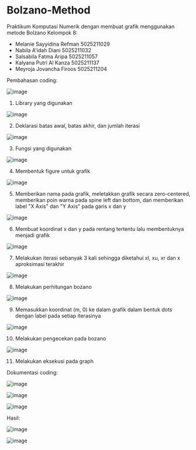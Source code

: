 # Bolzano-Method

Praktikum Komputasi Numerik dengan membuat grafik menggunakan metode Bolzano
Kelompok 8:
- Melanie Sayyidina Refman              5025211029
- Nabila A'idah Diani                   5025211032
- Salsabila Fatma Aripa                 5025211057
- Kalyana Putri Al Kanza                5025211137
- Meyroja Jovancha Firoos               5025211204


Pembahasan coding:


![image](https://user-images.githubusercontent.com/110476969/198064606-62798a7b-9f36-4a87-b975-8da3900b9118.png)
1. Library yang digunakan



![image](https://user-images.githubusercontent.com/110476969/198064888-72134573-565a-43e6-b94c-b4cc212ca3bd.png)

2. Deklarasi batas awal, batas akhir, dan jumlah iterasi



![image](https://user-images.githubusercontent.com/110476969/198064983-c535404c-22ff-41a4-b107-06d45e1c6b4f.png)

3. Fungsi yang digunakan



![image](https://user-images.githubusercontent.com/110476969/198065102-73bfc63a-d6c4-4bfa-a8a6-03a3bac97305.png)

4. Membentuk figure untuk grafik



![image](https://user-images.githubusercontent.com/110476969/198065484-dfc22227-2679-42ae-8ad5-afd3d07a1afa.png)

5. Memberikan nama pada grafik, meletakkan grafik secara zero-centered, memberikan poin warna pada spine left dan bottom, dan memberikan label "X Axis" dan "Y Axis" pada garis x dan y



![image](https://user-images.githubusercontent.com/110476969/198066629-9f039ff5-ad5f-4b9a-ae16-566dd5bd4d96.png)

6. Membuat koordinat x dan y pada rentang tertentu lalu membentuknya menjadi grafik



![image](https://user-images.githubusercontent.com/110476969/198067101-bde755e0-4229-410c-9d32-18b92080db51.png)

7. Melakukan iterasi sebanyak 3 kali sehingga diketahui xl, xu, xr dan x aproksimasi terakhir



![image](https://user-images.githubusercontent.com/110476969/198067380-7f26086f-30d2-4db9-a8fc-21fc36f04326.png)

8. Melakukan perhitungan bozano



![image](https://user-images.githubusercontent.com/110476969/198067499-e7a35122-b12f-46d2-9d8e-7bb3d029c617.png)

9. Memasukkan koordinat (m, 0) ke dalam grafik dalam bentuk dots dengan label pada setiap iterasinya



![image](https://user-images.githubusercontent.com/110476969/198067723-a2884661-cf0a-4b7a-8fe7-e5fd0e73b9f7.png)

10. Melakukan pengecekan pada bozano



![image](https://user-images.githubusercontent.com/110476969/198068929-46b933e1-b7c7-41f2-8bd2-7778ca1d9ed2.png)

11. Melakukan eksekusi pada graph




Dokumentasi coding:

![image](https://user-images.githubusercontent.com/110476969/198068106-c971cca7-2324-4174-94c1-1a8cdc4419d5.png)



![image](https://user-images.githubusercontent.com/110476969/198068243-e661bc6a-8ce1-49bb-bced-1540fa86d06d.png)



![image](https://user-images.githubusercontent.com/110476969/198069056-b86b1ed2-8db5-474b-a65a-f80da579e1c0.png)



Hasil:

![image](https://user-images.githubusercontent.com/110476969/198069203-bb3de832-0ee3-41f0-9b24-366984a422eb.png)



![image](https://user-images.githubusercontent.com/110476969/198069282-085320d8-9030-4ba5-a016-9d2d3db3091f.png)



